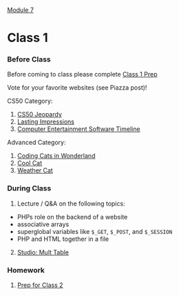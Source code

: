 [Module 7](../..)

# Class 1

### Before Class
Before coming to class please complete [Class 1 Prep](../class1-prep)

Vote for your favorite websites (see Piazza post)!

CS50 Category:

1. [CS50 Jeopardy](cs50-jeopardy/contest.html)
2. [Lasting Impressions](lasting-impressions/LastingImpressions.html)
3. [Computer Entertainment Software Timeline](software-timeline/mysite.html)

Advanced Category:

1. [Coding Cats in Wonderland](coding-cats/index.html)
2. [Cool Cat](cool-cat/index.html)
3. [Weather Cat](weather-cat/index.html)

### During Class
1. Lecture / Q&A on the following topics:
  * PHPs role on the backend of a website
  * associative arrays
  * superglobal variables like `$_GET`, `$_POST`, and `$_SESSION`
  * PHP and HTML together in a file
2. [Studio: Mult Table](../studios/mult-table)

### Homework
1. [Prep for Class 2](../class2-prep) 
